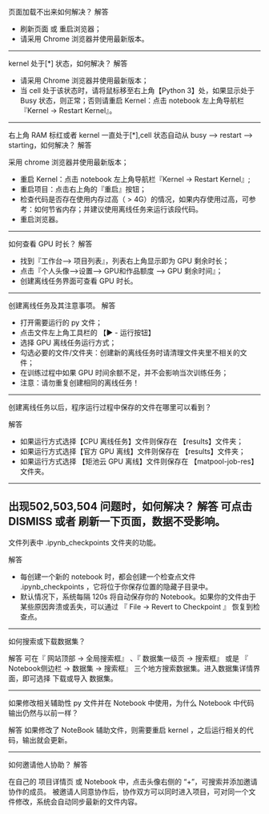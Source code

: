 

页面加载不出来如何解决？
解答
+ 刷新页面 或 重启浏览器；
+ 请采用 Chrome 浏览器并使用最新版本。
------------------------------------------------- 
kernel 处于[*] 状态，如何解决？
解答
+ 请采用 Chrome 浏览器并使用最新版本；
+ 当 cell 处于该状态时，请将鼠标移至右上角【Python 3】处，如果显示处于 Busy 状态，则正常；否则请重启 Kernel：点击 notebook 左上角导航栏 『Kernel -> Restart Kernel』。
------------------------------------------------- 
右上角 RAM 标红或者 kernel 一直处于[*],cell 状态自动从 busy --> restart --> starting，如何解决？
解答

采用 chrome 浏览器并使用最新版本；
+ 重启 Kernel：点击 notebook 左上角导航栏『Kernel -> Restart Kernel』;
+ 重启项目：点击右上角的『重启』按钮；
+ 检查代码是否存在使用内存过高（ > 4G）的情况，如果内存使用过高，可参考：如何节省内存；并建议使用离线任务来运行该段代码。
+ 重启浏览器。

------------------------------------------------- 
       
如何查看 GPU 时长？
解答

+ 找到『工作台--> 项目列表』，列表右上角显示即为 GPU 剩余时长；
+ 点击『个人头像-->设置--> GPU和作品额度 --> GPU 剩余时间』；
+ 创建离线任务界面可查看 GPU 时长。

------------------------------------------------- 
创建离线任务及其注意事项。
解答

+ 打开需要运行的 py 文件；
+ 点击文件左上角工具栏的 【▶ - 运行按钮】
+ 选择 GPU 离线任务运行方式；
+ 勾选必要的文件/文件夹：创建新的离线任务时请清理文件夹里不相关的文件；
+ 在训练过程中如果 GPU 时间余额不足，并不会影响当次训练任务；
+ 注意：请勿重复创建相同的离线任务！

------------------------------------------------- 
创建离线任务以后，程序运行过程中保存的文件在哪里可以看到？

解答
+ 如果运行方式选择【CPU 离线任务】文件则保存在 【results】文件夹；
+ 如果运行方式选择【官方 GPU 离线】文件则保存在 【results】文件夹；
+ 如果运行方式选择 【矩池云 GPU 离线】文件则保存在 【matpool-job-res】文件夹。

------------------------------------------------- 
出现502,503,504 问题时，如何解决？
解答
可点击 DISMISS 或者 刷新一下页面，数据不受影响。
------------------------------------------------- 
文件列表中 .ipynb_checkpoints 文件夹的功能。

解答

+ 每创建一个新的 notebook 时，都会创建一个检查点文件 .ipynb_checkpoints ，它将位于你保存位置的隐藏子目录中。
+ 默认情况下，系统每隔 120s 将自动保存你的 Notebook。如果你的文件由于某些原因奔溃或丢失，可以通过 『 File -> Revert to Checkpoint 』 恢复到检查点。

------------------------------------------------- 
如何搜索或下载数据集？

解答
可在『 网站顶部 -> 全局搜索框』 、『 数据集一级页 -> 搜索框』 或是 『 Notebook侧边栏 -> 数据集 -> 搜索框』 三个地方搜索数据集。进入数据集详情界面，即可选择 下载或导入 数据集。

------------------------------------------------- 
如果修改相关辅助性 py 文件并在 Notebook 中使用，为什么 Notebook 中代码输出仍然与以前一样？

解答
如果修改了 NoteBook 辅助文件，则需要重启 kernel ，之后运行相关的代码，输出就会更新。

------------------------------------------------- 
如何邀请他人协助？
解答

在自己的 项目详情页 或 Notebook 中，点击头像右侧的 “+”，可搜索并添加邀请协作的成员。
被邀请人同意协作后，协作双方可以同时进入项目，可对同一个文件修改，系统会自动同步最新的文件内容。
